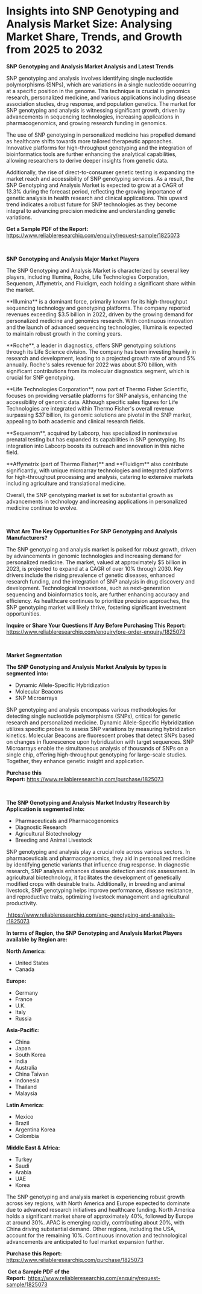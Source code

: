 <p><h1>Insights into SNP Genotyping and Analysis Market Size: Analysing Market Share, Trends, and Growth from 2025 to 2032</h1></p><p><strong>SNP Genotyping and Analysis Market Analysis and Latest Trends</strong></p>
<p><p>SNP genotyping and analysis involves identifying single nucleotide polymorphisms (SNPs), which are variations in a single nucleotide occurring at a specific position in the genome. This technique is crucial in genomics research, personalized medicine, and various applications including disease association studies, drug response, and population genetics. The market for SNP genotyping and analysis is witnessing significant growth, driven by advancements in sequencing technologies, increasing applications in pharmacogenomics, and growing research funding in genomics.</p><p>The use of SNP genotyping in personalized medicine has propelled demand as healthcare shifts towards more tailored therapeutic approaches. Innovative platforms for high-throughput genotyping and the integration of bioinformatics tools are further enhancing the analytical capabilities, allowing researchers to derive deeper insights from genetic data. </p><p>Additionally, the rise of direct-to-consumer genetic testing is expanding the market reach and accessibility of SNP genotyping services. As a result, the SNP Genotyping and Analysis Market is expected to grow at a CAGR of 13.3% during the forecast period, reflecting the growing importance of genetic analysis in health research and clinical applications. This upward trend indicates a robust future for SNP technologies as they become integral to advancing precision medicine and understanding genetic variations.</p></p>
<p><strong>Get a Sample PDF of the Report:&nbsp;</strong> <a href="https://www.reliableresearchiq.com/enquiry/request-sample/1825073?utm_campaign=3514&utm_medium=2&utm_source=Github&utm_content=ia&utm_term=13042025&utm_id=snp-genotyping-and-analysis">https://www.reliableresearchiq.com/enquiry/request-sample/1825073</a></p>
<p>&nbsp;</p>
<p><strong>SNP Genotyping and Analysis Major Market Players</strong></p>
<p><p>The SNP Genotyping and Analysis Market is characterized by several key players, including Illumina, Roche, Life Technologies Corporation, Sequenom, Affymetrix, and Fluidigm, each holding a significant share within the market.</p><p>**Illumina** is a dominant force, primarily known for its high-throughput sequencing technology and genotyping platforms. The company reported revenues exceeding $3.5 billion in 2022, driven by the growing demand for personalized medicine and genomics research. With continuous innovation and the launch of advanced sequencing technologies, Illumina is expected to maintain robust growth in the coming years.</p><p>**Roche**, a leader in diagnostics, offers SNP genotyping solutions through its Life Science division. The company has been investing heavily in research and development, leading to a projected growth rate of around 5% annually. Roche's sales revenue for 2022 was about $70 billion, with significant contributions from its molecular diagnostics segment, which is crucial for SNP genotyping.</p><p>**Life Technologies Corporation**, now part of Thermo Fisher Scientific, focuses on providing versatile platforms for SNP analysis, enhancing the accessibility of genomic data. Although specific sales figures for Life Technologies are integrated within Thermo Fisher's overall revenue surpassing $37 billion, its genomic solutions are pivotal in the SNP market, appealing to both academic and clinical research fields.</p><p>**Sequenom**, acquired by Labcorp, has specialized in noninvasive prenatal testing but has expanded its capabilities in SNP genotyping. Its integration into Labcorp boosts its outreach and innovation in this niche field.</p><p>**Affymetrix (part of Thermo Fisher)** and **Fluidigm** also contribute significantly, with unique microarray technologies and integrated platforms for high-throughput processing and analysis, catering to extensive markets including agriculture and translational medicine.</p><p>Overall, the SNP genotyping market is set for substantial growth as advancements in technology and increasing applications in personalized medicine continue to evolve.</p></p>
<p>&nbsp;</p>
<p><strong>What Are The Key Opportunities For SNP Genotyping and Analysis Manufacturers?</strong></p>
<p><p>The SNP genotyping and analysis market is poised for robust growth, driven by advancements in genomic technologies and increasing demand for personalized medicine. The market, valued at approximately $5 billion in 2023, is projected to expand at a CAGR of over 10% through 2030. Key drivers include the rising prevalence of genetic diseases, enhanced research funding, and the integration of SNP analysis in drug discovery and development. Technological innovations, such as next-generation sequencing and bioinformatics tools, are further enhancing accuracy and efficiency. As healthcare continues to prioritize precision approaches, the SNP genotyping market will likely thrive, fostering significant investment opportunities.</p></p>
<p><strong>Inquire or Share Your Questions If Any Before Purchasing This Report:</strong> <a href="https://www.reliableresearchiq.com/enquiry/pre-order-enquiry/1825073?utm_campaign=3514&utm_medium=2&utm_source=Github&utm_content=ia&utm_term=13042025&utm_id=snp-genotyping-and-analysis">https://www.reliableresearchiq.com/enquiry/pre-order-enquiry/1825073</a></p>
<p>&nbsp;</p>
<p><strong>Market Segmentation</strong></p>
<p><strong>The SNP Genotyping and Analysis Market Analysis by types is segmented into:</strong></p>
<p><ul><li>Dynamic Allele-Specific Hybridization</li><li>Molecular Beacons</li><li>SNP Microarrays</li></ul></p>
<p><p>SNP genotyping and analysis encompass various methodologies for detecting single nucleotide polymorphisms (SNPs), critical for genetic research and personalized medicine. Dynamic Allele-Specific Hybridization utilizes specific probes to assess SNP variations by measuring hybridization kinetics. Molecular Beacons are fluorescent probes that detect SNPs based on changes in fluorescence upon hybridization with target sequences. SNP Microarrays enable the simultaneous analysis of thousands of SNPs on a single chip, offering high-throughput genotyping for large-scale studies. Together, they enhance genetic insight and application.</p></p>
<p><strong>Purchase this Report:&nbsp;</strong><a href="https://www.reliableresearchiq.com/purchase/1825073?utm_campaign=3514&utm_medium=2&utm_source=Github&utm_content=ia&utm_term=13042025&utm_id=snp-genotyping-and-analysis">https://www.reliableresearchiq.com/purchase/1825073</a></p>
<p>&nbsp;</p>
<p><strong>The SNP Genotyping and Analysis Market Industry Research by Application is segmented into:</strong></p>
<p><ul><li>Pharmaceuticals and Pharmacogenomics</li><li>Diagnostic Research</li><li>Agricultural Biotechnology</li><li>Breeding and Animal Livestock</li></ul></p>
<p><p>SNP genotyping and analysis play a crucial role across various sectors. In pharmaceuticals and pharmacogenomics, they aid in personalized medicine by identifying genetic variants that influence drug response. In diagnostic research, SNP analysis enhances disease detection and risk assessment. In agricultural biotechnology, it facilitates the development of genetically modified crops with desirable traits. Additionally, in breeding and animal livestock, SNP genotyping helps improve performance, disease resistance, and reproductive traits, optimizing livestock management and agricultural productivity.</p></p>
<p><a href="https://www.reliableresearchiq.com/snp-genotyping-and-analysis-r1825073?utm_campaign=3514&utm_medium=2&utm_source=Github&utm_content=ia&utm_term=13042025&utm_id=snp-genotyping-and-analysis">&nbsp;https://www.reliableresearchiq.com/snp-genotyping-and-analysis-r1825073</a></p>
<p><strong>In terms of Region, the SNP Genotyping and Analysis Market Players available by Region are:</strong></p>
<p>
    <p> <strong> North America: </strong>
        <ul>
            <li>United States</li>
            <li>Canada</li>
        </ul>
        </p> 
    <p> <strong> Europe: </strong>
        <ul>
            <li>Germany</li>
            <li>France</li>
            <li>U.K.</li>
            <li>Italy</li>
            <li>Russia</li>
        </ul>
        </p> 
    <p> <strong> Asia-Pacific: </strong>
        <ul>
            <li>China</li>
            <li>Japan</li>
            <li>South Korea</li>
            <li>India</li>
            <li>Australia</li>
            <li>China Taiwan</li>
            <li>Indonesia</li>
            <li>Thailand</li>
            <li>Malaysia</li>
        </ul>
        </p> 
    <p> <strong> Latin America: </strong>
        <ul>
            <li>Mexico</li>
            <li>Brazil</li>
            <li>Argentina Korea</li>
            <li>Colombia</li>
        </ul>
        </p> 
    <p> <strong> Middle East & Africa: </strong>
        <ul>
            <li>Turkey</li>
            <li>Saudi</li>
            <li>Arabia</li>
            <li>UAE</li>
            <li>Korea</li>
        </ul>
    </p>
    </p>
<p><p>The SNP genotyping and analysis market is experiencing robust growth across key regions, with North America and Europe expected to dominate due to advanced research initiatives and healthcare funding. North America holds a significant market share of approximately 40%, followed by Europe at around 30%. APAC is emerging rapidly, contributing about 20%, with China driving substantial demand. Other regions, including the USA, account for the remaining 10%. Continuous innovation and technological advancements are anticipated to fuel market expansion further.</p></p>
<p><strong>Purchase this Report: </strong><a href="https://www.reliableresearchiq.com/purchase/1825073?utm_campaign=3514&utm_medium=2&utm_source=Github&utm_content=ia&utm_term=13042025&utm_id=snp-genotyping-and-analysis">https://www.reliableresearchiq.com/purchase/1825073</a></p>
<p>&nbsp;<strong>Get a Sample PDF of the Report:&nbsp;&nbsp;</strong><a href="https://www.reliableresearchiq.com/enquiry/request-sample/1825073?utm_campaign=3514&utm_medium=2&utm_source=Github&utm_content=ia&utm_term=13042025&utm_id=snp-genotyping-and-analysis">https://www.reliableresearchiq.com/enquiry/request-sample/1825073</a></p>
<p><strong></strong></p>
<p><p></p><p></p><p></p></p>